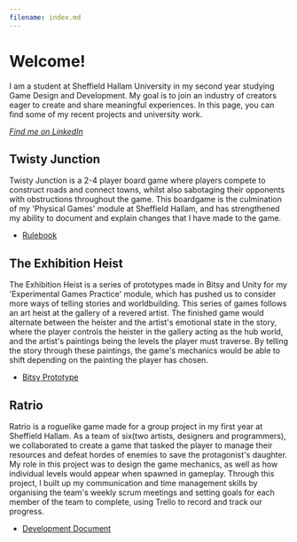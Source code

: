 ```yaml
---
filename: index.md
--- 
```

# Welcome!
I am a student at Sheffield Hallam University in my second year studying Game Design and Development. My goal is to join an industry of creators eager to create and share meaningful experiences. In this page, you can find some of my recent projects and university work.

<i><a href="https://www.linkedin.com/in/alexander-barnes-205a81299/">Find me on LinkedIn</a></i>

## Twisty Junction
Twisty Junction is a 2-4 player board game where players compete to construct roads and connect towns, whilst also sabotaging their opponents with obstructions throughout the game. This boardgame is the culmination of my 'Physical Games' module at Sheffield Hallam, and has strengthened my ability to document and explain changes that I have made to the game.

- <a href="/Portfolio/RulebookV2.pdf">Rulebook</a>

## The Exhibition Heist
The Exhibition Heist is a series of prototypes made in Bitsy and Unity for my 'Experimental Games Practice' module, which has pushed us to consider more ways of telling stories and worldbuilding. This series of games follows an art heist at the gallery of a revered artist. The finished game would alternate between the heister and the artist's emotional state in the story, where the player controls the heister in the gallery acting as the hub world, and the artist's paintings being the levels the player must traverse. By telling the story through these paintings, the game's mechanics would be able to shift depending on the painting the player has chosen.

- <a href="https://banres.itch.io/the-exhibition-heist">Bitsy Prototype</a>

## Ratrio
Ratrio is a roguelike game made for a group project in my first year at Sheffield Hallam. As a team of six(two artists, designers and programmers), we collaborated to create a game that tasked the player to manage their resources and defeat hordes of enemies to save the protagonist's daughter. My role in this project was to design the game mechanics, as well as how individual levels would appear when spawned in gameplay. Through this project, I built up my communication and time management skills by organising the team's weekly scrum meetings and setting goals for each member of the team to complete, using Trello to record and track our progress.

- <a href="/Portfolio.L4GPBook.pdf">Development Document</a>
